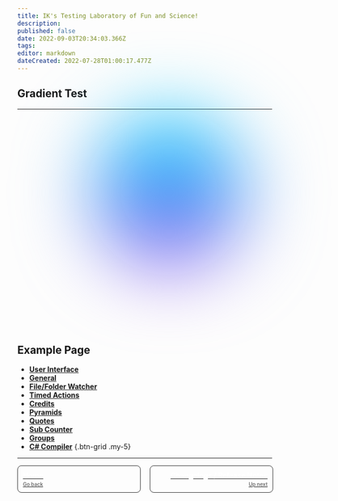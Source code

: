 ```yaml
---
title: IK's Testing Laboratory of Fun and Science!
description: 
published: false
date: 2022-09-03T20:34:03.366Z
tags: 
editor: markdown
dateCreated: 2022-07-28T01:00:17.477Z
---
```


## Gradient Test

<div class="image-bg" style="background-image: linear-gradient( -45deg, #bd34fe 50%, #47caff 50% ); filter: blur(72px); position: absolute; top: 50%; left: 50%; border-radius: 50%; width: 192px; height: 192px; background-image: var(--vp-home-hero-image-background-image); filter: var(--vp-home-hero-image-filter); transform: translate(-50%,-50%);"></div>

---

<div id="gradient" style="height: 300px;width: 300px;margin: 0px 0px 150px 150px;background-color: #00dbff;background-image: linear-gradient(#00dbff, #a257ed);border-radius: 50%;filter: blur(75px);"></div>

## Example Page

- [<i class="mdi mdi-application primary--text"></i>**User Interface**](/en/Settings/User-Interface)
- [<i class="mdi mdi-format-align-center primary--text"></i>**General**](/en/Settings/General)
- [<i class="mdi mdi-file-code primary--text"></i>**File/Folder Watcher**](/en/Settings/File-Folder-Watcher) 
- [<i class="mdi mdi-timelapse primary--text"></i>**Timed Actions**](/en/Settings/Timed-Actions) 
- [<i class="mdi mdi-credit-card primary--text"></i>**Credits**](/en/Settings/Credits) 
- [<i class="mdi mdi-triangle-outline primary--text"></i>**Pyramids**](/en/Settings/Pyramids) 
- [<i class="mdi mdi-format-quote-open primary--text"></i>**Quotes**](/en/Settings/Quotes) 
- [<i class="mdi mdi-counter primary--text"></i>**Sub Counter**](/en/Settings/Sub-Counter) 
- [<i class="mdi mdi-folder primary--text"></i>**Groups**](/en/Settings/Groups) 
- [<i class="mdi mdi-language-csharp primary--text"></i>**C# Compiler**](/en/Settings/CSharp-Compiler)
{.btn-grid .my-5}

---

<div id="footer-grid" style="display: grid; grid-template-columns: 1fr 1fr; grid-gap: 20px;"><a href="/en/Home" id="footer-grid-border" style="border: 1px solid #333333; border-radius: 8px; width: 100%; display: flex;"><div id="footer-grid-border-spacing" style="margin: 10px;"><div id="footer-grid-1"><div id="footer-grid-upper" style="color: #ffffff; font-weight: 700;">Home</div><div id="footer-grid-bottom" style="font-size: 10px; margin-top: 3px; color: #6e6e6e; font-weight: 600;">Go back</div></div></div></a><a href="/en/Changelogs" id="footer-grid-border" style="border: 1px solid #333333; border-radius: 8px; width: 100%; transition: color .25s; transition-property: color; transition-duration: 0.25s; transition-timing-function: ease; transition-delay: 0s;"><div id="footer-grid-border-spacing" style="margin: 10px;"><div id="footer-grid-2" style=""><div id="footer-grid-upper" style="text-align: right; color: #ffffff; font-weight: 700;">Changelogs / Release Notes</div><div id="footer-grid-bottom" style="font-size: 10px; margin-top: 3px; text-align: right; position: right; color: #6e6e6e; font-weight: 600;">Up next</div></div></div></a></div>